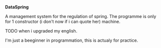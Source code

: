 **DataSpring**

 A management system for the regulation of spring.
 The programme is only for 1 constructor (i don't now if i can quote her) machine.

 TODO when i upgraded my english.

 I'm just a beeginner in programmation, this is actualy for practice.
